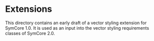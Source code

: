# Extensions

This directory contains an early draft of a vector styling extension for SymCore 1.0.
It is used as an input into the vector styling requirements classes of SymCore 2.0.
